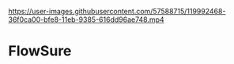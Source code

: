 
https://user-images.githubusercontent.com/57588715/119992468-36f0ca00-bfe8-11eb-9385-616dd96ae748.mp4

# FlowSure
  
